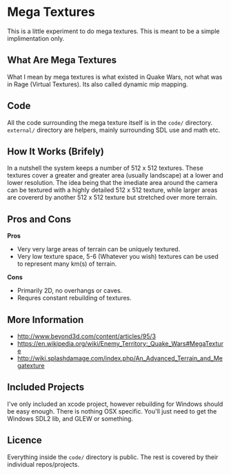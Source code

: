 # Mega Textures

This is a little experiment to do mega textures. This is meant to be a simple implimentation only.


## What Are Mega Textures

What I mean by mega textures is what existed in Quake Wars, not what was in Rage (Virtual Textures). Its also called dynamic mip mapping.



## Code

All the code surrounding the mega texture itself is in the `code/` directory. `external/` directory are helpers, mainly surrounding SDL use and math etc.


## How It Works (Brifely)

In a nutshell the system keeps a number of 512 x 512 textures. These textures cover a greater and greater area (usually landscape) at a lower and lower resolution. The idea being that the imediate area around the camera can be textured with a highly detailed 512 x 512 texture, while larger areas are covererd by another 512 x 512 texture but stretched over more terrain.


## Pros and Cons

**Pros**
- Very very large areas of terrain can be uniquely textured.
- Very low texture space, 5-6 (Whatever you wish) textures can be used to represent many km(s) of terrain. 

**Cons**
- Primarily 2D, no overhangs or caves.
- Requres constant rebuilding of textures.


## More Information

- http://www.beyond3d.com/content/articles/95/3
- https://en.wikipedia.org/wiki/Enemy_Territory:_Quake_Wars#MegaTexture
- http://wiki.splashdamage.com/index.php/An_Advanced_Terrain_and_Megatexture


## Included Projects

I've only included an xcode project, however rebuilding for Windows should be easy enough. There is nothing OSX specific. You'll just need to get the Windows SDL2 lib, and GLEW or something.


## Licence

Everything inside the `code/` directory is public. The rest is covered by their individual repos/projects.